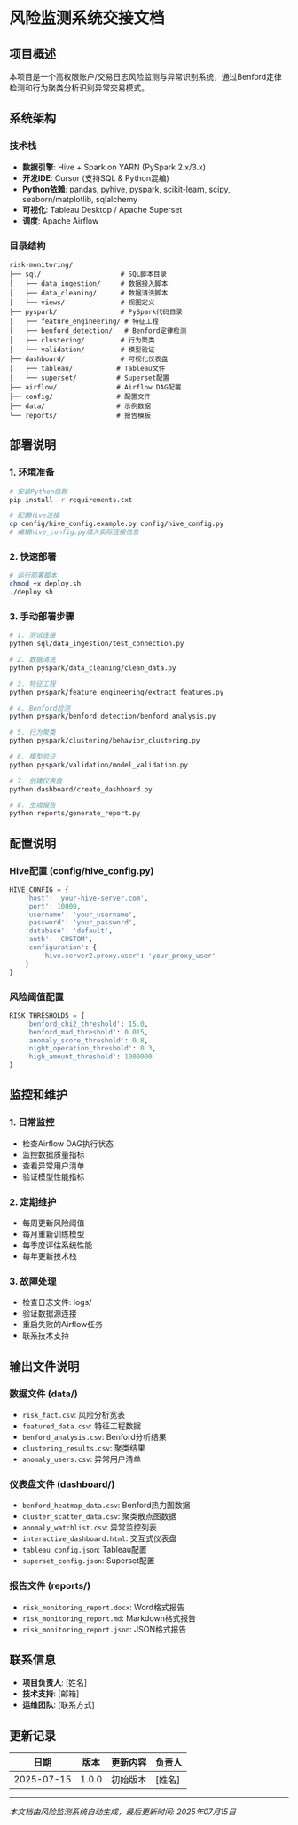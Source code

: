 # 风险监测系统交接文档

## 项目概述

本项目是一个高权限账户/交易日志风险监测与异常识别系统，通过Benford定律检测和行为聚类分析识别异常交易模式。

## 系统架构

### 技术栈
- **数据引擎**: Hive + Spark on YARN (PySpark 2.x/3.x)
- **开发IDE**: Cursor (支持SQL & Python混编)
- **Python依赖**: pandas, pyhive, pyspark, scikit-learn, scipy, seaborn/matplotlib, sqlalchemy
- **可视化**: Tableau Desktop / Apache Superset
- **调度**: Apache Airflow

### 目录结构
```
risk-monitoring/
├── sql/                    # SQL脚本目录
│   ├── data_ingestion/     # 数据接入脚本
│   ├── data_cleaning/      # 数据清洗脚本
│   └── views/              # 视图定义
├── pyspark/                # PySpark代码目录
│   ├── feature_engineering/ # 特征工程
│   ├── benford_detection/   # Benford定律检测
│   ├── clustering/         # 行为聚类
│   └── validation/         # 模型验证
├── dashboard/              # 可视化仪表盘
│   ├── tableau/           # Tableau文件
│   └── superset/          # Superset配置
├── airflow/               # Airflow DAG配置
├── config/                # 配置文件
├── data/                  # 示例数据
└── reports/               # 报告模板
```

## 部署说明

### 1. 环境准备
```bash
# 安装Python依赖
pip install -r requirements.txt

# 配置Hive连接
cp config/hive_config.example.py config/hive_config.py
# 编辑hive_config.py填入实际连接信息
```

### 2. 快速部署
```bash
# 运行部署脚本
chmod +x deploy.sh
./deploy.sh
```

### 3. 手动部署步骤
```bash
# 1. 测试连接
python sql/data_ingestion/test_connection.py

# 2. 数据清洗
python pyspark/data_cleaning/clean_data.py

# 3. 特征工程
python pyspark/feature_engineering/extract_features.py

# 4. Benford检测
python pyspark/benford_detection/benford_analysis.py

# 5. 行为聚类
python pyspark/clustering/behavior_clustering.py

# 6. 模型验证
python pyspark/validation/model_validation.py

# 7. 创建仪表盘
python dashboard/create_dashboard.py

# 8. 生成报告
python reports/generate_report.py
```

## 配置说明

### Hive配置 (config/hive_config.py)
```python
HIVE_CONFIG = {
    'host': 'your-hive-server.com',
    'port': 10000,
    'username': 'your_username',
    'password': 'your_password',
    'database': 'default',
    'auth': 'CUSTOM',
    'configuration': {
        'hive.server2.proxy.user': 'your_proxy_user'
    }
}
```

### 风险阈值配置
```python
RISK_THRESHOLDS = {
    'benford_chi2_threshold': 15.0,
    'benford_mad_threshold': 0.015,
    'anomaly_score_threshold': 0.8,
    'night_operation_threshold': 0.3,
    'high_amount_threshold': 1000000
}
```

## 监控和维护

### 1. 日常监控
- 检查Airflow DAG执行状态
- 监控数据质量指标
- 查看异常用户清单
- 验证模型性能指标

### 2. 定期维护
- 每周更新风险阈值
- 每月重新训练模型
- 每季度评估系统性能
- 每年更新技术栈

### 3. 故障处理
- 检查日志文件: logs/
- 验证数据源连接
- 重启失败的Airflow任务
- 联系技术支持

## 输出文件说明

### 数据文件 (data/)
- `risk_fact.csv`: 风险分析宽表
- `featured_data.csv`: 特征工程数据
- `benford_analysis.csv`: Benford分析结果
- `clustering_results.csv`: 聚类结果
- `anomaly_users.csv`: 异常用户清单

### 仪表盘文件 (dashboard/)
- `benford_heatmap_data.csv`: Benford热力图数据
- `cluster_scatter_data.csv`: 聚类散点图数据
- `anomaly_watchlist.csv`: 异常监控列表
- `interactive_dashboard.html`: 交互式仪表盘
- `tableau_config.json`: Tableau配置
- `superset_config.json`: Superset配置

### 报告文件 (reports/)
- `risk_monitoring_report.docx`: Word格式报告
- `risk_monitoring_report.md`: Markdown格式报告
- `risk_monitoring_report.json`: JSON格式报告

## 联系信息

- **项目负责人**: [姓名]
- **技术支持**: [邮箱]
- **运维团队**: [联系方式]

## 更新记录

| 日期 | 版本 | 更新内容 | 负责人 |
|------|------|----------|--------|
| 2025-07-15 | 1.0.0 | 初始版本 | [姓名] |

---
*本文档由风险监测系统自动生成，最后更新时间: 2025年07月15日*
